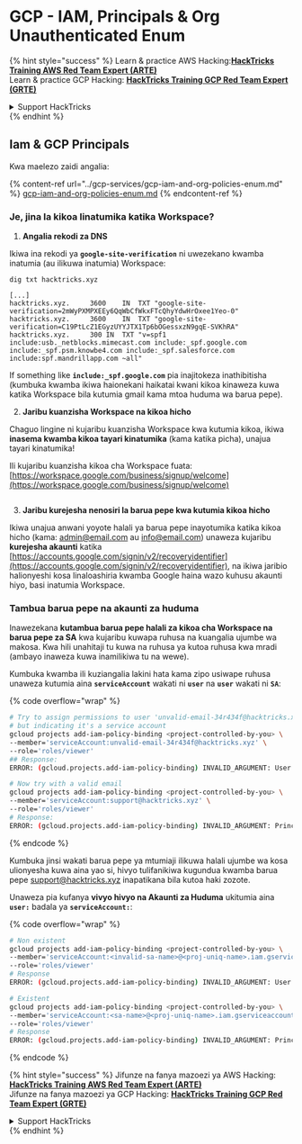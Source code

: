 # GCP - IAM, Principals & Org Unauthenticated Enum

{% hint style="success" %}
Learn & practice AWS Hacking:<img src="../../../.gitbook/assets/image (1).png" alt="" data-size="line">[**HackTricks Training AWS Red Team Expert (ARTE)**](https://training.hacktricks.xyz/courses/arte)<img src="../../../.gitbook/assets/image (1).png" alt="" data-size="line">\
Learn & practice GCP Hacking: <img src="../../../.gitbook/assets/image (2).png" alt="" data-size="line">[**HackTricks Training GCP Red Team Expert (GRTE)**<img src="../../../.gitbook/assets/image (2).png" alt="" data-size="line">](https://training.hacktricks.xyz/courses/grte)

<details>

<summary>Support HackTricks</summary>

* Check the [**subscription plans**](https://github.com/sponsors/carlospolop)!
* **Join the** 💬 [**Discord group**](https://discord.gg/hRep4RUj7f) or the [**telegram group**](https://t.me/peass) or **follow** us on **Twitter** 🐦 [**@hacktricks\_live**](https://twitter.com/hacktricks\_live)**.**
* **Share hacking tricks by submitting PRs to the** [**HackTricks**](https://github.com/carlospolop/hacktricks) and [**HackTricks Cloud**](https://github.com/carlospolop/hacktricks-cloud) github repos.

</details>
{% endhint %}

## Iam & GCP Principals

Kwa maelezo zaidi angalia:

{% content-ref url="../gcp-services/gcp-iam-and-org-policies-enum.md" %}
[gcp-iam-and-org-policies-enum.md](../gcp-services/gcp-iam-and-org-policies-enum.md)
{% endcontent-ref %}

### Je, jina la kikoa linatumika katika Workspace?

1. **Angalia rekodi za DNS**

Ikiwa ina rekodi ya **`google-site-verification`** ni uwezekano kwamba inatumia (au ilikuwa inatumia) Workspace:
```
dig txt hacktricks.xyz

[...]
hacktricks.xyz.		3600	IN	TXT	"google-site-verification=2mWyPXMPXEEy6QqWbCfWkxFTcQhyYdwHrOxee1Yeo-0"
hacktricks.xyz.		3600	IN	TXT	"google-site-verification=C19PtLcZ1EGyzUYYJTX1Tp6bOGessxzN9gqE-SVKhRA"
hacktricks.xyz.		300	IN	TXT	"v=spf1 include:usb._netblocks.mimecast.com include:_spf.google.com include:_spf.psm.knowbe4.com include:_spf.salesforce.com include:spf.mandrillapp.com ~all"
```
If something like **`include:_spf.google.com`** pia inajitokeza inathibitisha (kumbuka kwamba ikiwa haionekani haikatai kwani kikoa kinaweza kuwa katika Workspace bila kutumia gmail kama mtoa huduma wa barua pepe).

2. **Jaribu kuanzisha Workspace na kikoa hicho**

Chaguo lingine ni kujaribu kuanzisha Workspace kwa kutumia kikoa, ikiwa **inasema kwamba kikoa tayari kinatumika** (kama katika picha), unajua tayari kinatumika!

Ili kujaribu kuanzisha kikoa cha Workspace fuata: [https://workspace.google.com/business/signup/welcome](https://workspace.google.com/business/signup/welcome)

<figure><img src="../../../.gitbook/assets/image (330).png" alt=""><figcaption></figcaption></figure>

3. **Jaribu kurejesha nenosiri la barua pepe kwa kutumia kikoa hicho**

Ikiwa unajua anwani yoyote halali ya barua pepe inayotumika katika kikoa hicho (kama: admin@email.com au info@email.com) unaweza kujaribu **kurejesha akaunti** katika [https://accounts.google.com/signin/v2/recoveryidentifier](https://accounts.google.com/signin/v2/recoveryidentifier), na ikiwa jaribio halionyeshi kosa linaloashiria kwamba Google haina wazo kuhusu akaunti hiyo, basi inatumia Workspace.

### Tambua barua pepe na akaunti za huduma

Inawezekana **kutambua barua pepe halali za kikoa cha Workspace na barua pepe za SA** kwa kujaribu kuwapa ruhusa na kuangalia ujumbe wa makosa. Kwa hili unahitaji tu kuwa na ruhusa ya kutoa ruhusa kwa mradi (ambayo inaweza kuwa inamilikiwa tu na wewe).

Kumbuka kwamba ili kuziangalia lakini hata kama zipo usiwape ruhusa unaweza kutumia aina **`serviceAccount`** wakati ni **`user`** na **`user`** wakati ni **`SA`**:

{% code overflow="wrap" %}
```bash
# Try to assign permissions to user 'unvalid-email-34r434f@hacktricks.xyz'
# but indicating it's a service account
gcloud projects add-iam-policy-binding <project-controlled-by-you> \
--member='serviceAccount:unvalid-email-34r434f@hacktricks.xyz' \
--role='roles/viewer'
## Response:
ERROR: (gcloud.projects.add-iam-policy-binding) INVALID_ARGUMENT: User unvalid-email-34r434f@hacktricks.xyz does not exist.

# Now try with a valid email
gcloud projects add-iam-policy-binding <project-controlled-by-you> \
--member='serviceAccount:support@hacktricks.xyz' \
--role='roles/viewer'
# Response:
ERROR: (gcloud.projects.add-iam-policy-binding) INVALID_ARGUMENT: Principal support@hacktricks.xyz is of type "user". The principal should appear as "user:support@hacktricks.xyz". See https://cloud.google.com/iam/help/members/types for additional documentation.
```
{% endcode %}

Kumbuka jinsi wakati barua pepe ya mtumiaji ilikuwa halali ujumbe wa kosa ulionyesha kuwa aina yao si, hivyo tulifanikiwa kugundua kwamba barua pepe support@hacktricks.xyz inapatikana bila kutoa haki zozote.

Unaweza pia kufanya **vivyo hivyo na Akaunti za Huduma** ukitumia aina **`user:`** badala ya **`serviceAccount:`**:

{% code overflow="wrap" %}
```bash
# Non existent
gcloud projects add-iam-policy-binding <project-controlled-by-you> \
--member='serviceAccount:<invalid-sa-name>@<proj-uniq-name>.iam.gserviceaccount.com' \
--role='roles/viewer'
# Response
ERROR: (gcloud.projects.add-iam-policy-binding) INVALID_ARGUMENT: User <invalid-sa-name>@<proj-uniq-name>.iam.gserviceaccount.com does not exist.

# Existent
gcloud projects add-iam-policy-binding <project-controlled-by-you> \
--member='serviceAccount:<sa-name>@<proj-uniq-name>.iam.gserviceaccount.com' \
--role='roles/viewer'
# Response
ERROR: (gcloud.projects.add-iam-policy-binding) INVALID_ARGUMENT: Principal testing@digital-bonfire-410512.iam.gserviceaccount.com is of type "serviceAccount". The principal should appear as "serviceAccount:testing@digital-bonfire-410512.iam.gserviceaccount.com". See https://cloud.google.com/iam/help/members/types for additional documentation.
```
{% endcode %}

{% hint style="success" %}
Jifunze na fanya mazoezi ya AWS Hacking:<img src="../../../.gitbook/assets/image (1).png" alt="" data-size="line">[**HackTricks Training AWS Red Team Expert (ARTE)**](https://training.hacktricks.xyz/courses/arte)<img src="../../../.gitbook/assets/image (1).png" alt="" data-size="line">\
Jifunze na fanya mazoezi ya GCP Hacking: <img src="../../../.gitbook/assets/image (2).png" alt="" data-size="line">[**HackTricks Training GCP Red Team Expert (GRTE)**<img src="../../../.gitbook/assets/image (2).png" alt="" data-size="line">](https://training.hacktricks.xyz/courses/grte)

<details>

<summary>Support HackTricks</summary>

* Angalia [**mpango wa usajili**](https://github.com/sponsors/carlospolop)!
* **Jiunge na** 💬 [**kikundi cha Discord**](https://discord.gg/hRep4RUj7f) au [**kikundi cha telegram**](https://t.me/peass) au **fuata** sisi kwenye **Twitter** 🐦 [**@hacktricks\_live**](https://twitter.com/hacktricks\_live)**.**
* **Shiriki mbinu za hacking kwa kuwasilisha PRs kwa** [**HackTricks**](https://github.com/carlospolop/hacktricks) na [**HackTricks Cloud**](https://github.com/carlospolop/hacktricks-cloud) github repos.

</details>
{% endhint %}
